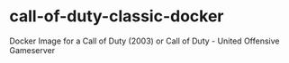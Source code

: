 # call-of-duty-classic-docker
Docker Image for a Call of Duty (2003) or Call of Duty - United Offensive Gameserver 
